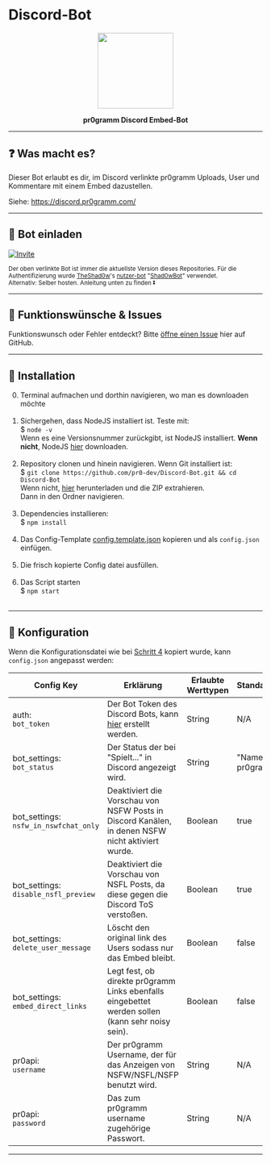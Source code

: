 # Discord-Bot

<p align="center"><img height="150" width="auto" src="https://i.imgur.com/ff7vivP.png" /></p>
<p align="center"><b>pr0gramm Discord Embed-Bot</b></p>
<hr>

## :question: Was macht es?

Dieser Bot erlaubt es dir, im Discord verlinkte pr0gramm Uploads, User und Kommentare mit einem Embed dazustellen.

Siehe: https://discord.pr0gramm.com/

<hr>

## :satellite: Bot einladen

[![Invite](https://i.imgur.com/MCuTS88.png)](https://discordapp.com/oauth2/authorize?client_id=545621952849510400&scope=bot&permissions=125952)

<sub>Der oben verlinkte Bot ist immer die aktuellste Version dieses Repositories. Für die Authentifizierung wurde [TheShad0w](https://pr0gramm.com/user/TheShad0w)'s [nutzer-bot](https://pr0gramm.com/faq:user-status) "[Shad0wBot](https://pr0gramm.com/user/Shad0wBot)" verwendet. <br>
Alternativ: Selber hosten. Anleitung unten zu finden ⏬ </sub>

<hr>

## :diamond_shape_with_a_dot_inside: Funktionswünsche & Issues

Funktionswunsch oder Fehler entdeckt? Bitte [öffne einen Issue](https://github.com/pr0-dev/Discord-Bot/issues/new/choose) hier auf GitHub.

<hr>

## :wrench: Installation

0. Terminal aufmachen und dorthin navigieren, wo man es downloaden möchte <br><br>
1. Sichergehen, dass NodeJS installiert ist. Teste mit: <br>
$ `node -v` <br>
Wenn es eine Versionsnummer zurückgibt, ist NodeJS installiert.
 **Wenn nicht**, NodeJS <a href="https://nodejs.org/en/download/package-manager/">hier</a> downloaden. <br><br>
2. Repository clonen und hinein navigieren. Wenn Git installiert ist: <br>
$ `git clone https://github.com/pr0-dev/Discord-Bot.git && cd Discord-Bot` <br>
Wenn nicht, <a href="https://github.com/pr0-dev/Discord-Bot/archive/master.zip">hier</a> herunterladen und die ZIP extrahieren. <br>
Dann in den Ordner navigieren.<br><br>
3. Dependencies installieren: <br>
$ `npm install`<br><br>
4. Das Config-Template [config.template.json](https://github.com/pr0-dev/Discord-Bot/blob/master/config.template.json) kopieren und als `config.json` einfügen.<br><br>
5. Die frisch kopierte Config datei ausfüllen. <br><br>
6. Das Script starten <br>
$ `npm start` <br><br>

<hr>

## :nut_and_bolt: Konfiguration

Wenn die Konfigurationsdatei wie bei [Schritt 4](#wrench-installation) kopiert wurde, kann `config.json` angepasst werden:

| Config Key | Erklärung | Erlaubte Werttypen | Standardwert |
| ---------- | --------- | ------------------ | ------------ |
| auth: <br> `bot_token` | Der Bot Token des Discord Bots, kann [hier](https://discordapp.com/developers/) erstellt werden. | String | N/A |
| bot_settings: <br> `bot_status` | Der Status der bei "Spielt..." in Discord angezeigt wird. | String | "Name ist pr0gramm"
| bot_settings: <br> `nsfw_in_nswfchat_only` | Deaktiviert die Vorschau von NSFW Posts in Discord Kanälen, in denen NSFW nicht aktiviert wurde. | Boolean | true |
| bot_settings: <br> `disable_nsfl_preview` | Deaktiviert die Vorschau von NSFL Posts, da diese gegen die Discord ToS verstoßen. | Boolean | true | 
| bot_settings: <br> `delete_user_message` | Löscht den original link des Users sodass nur das Embed bleibt. | Boolean | false |
| bot_settings: <br> `embed_direct_links` | Legt fest, ob direkte pr0gramm Links ebenfalls eingebettet werden sollen (kann sehr noisy sein). | Boolean | false |
| pr0api: <br> `username` | Der pr0gramm Username, der für das Anzeigen von NSFW/NSFL/NSFP benutzt wird. | String | N/A |
| pr0api: <br> `password` | Das zum pr0gramm username zugehörige Passwort. | String | N/A |

<hr>
